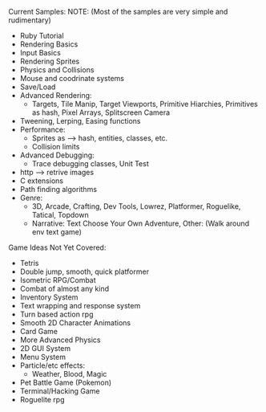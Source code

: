 Current Samples: NOTE: (Most of the samples are very simple and rudimentary)
- Ruby Tutorial
- Rendering Basics 
- Input Basics
- Rendering Sprites
- Physics and Collisions
- Mouse and coodrinate systems
- Save/Load
- Advanced Rendering: 
    - Targets, Tile Manip, Target Viewports, Primitive Hiarchies,
        Primitives as hash, Pixel Arrays, Splitscreen Camera
- Tweening, Lerping, Easing functions
- Performance:
    - Sprites as --> hash, entities, classes, etc.
    - Collision limits
- Advanced Debugging:
    - Trace debugging classes, Unit Test
- http --> retrive images
- C extensions
- Path finding algorithms 
- Genre: 
    - 3D, Arcade, Crafting, Dev Tools, Lowrez, Platformer, Roguelike, Tatical, Topdown
    - Narrative: Text Choose Your Own Adventure, Other: (Walk around env text game)
         

Game Ideas Not Yet Covered: 
- Tetris
- Double jump, smooth, quick platformer 
- Isometric RPG/Combat 
- Combat of almost any kind 
- Inventory System
- Text wrapping and response system
- Turn based action rpg 
- Smooth 2D Character Animations
- Card Game 
- More Advanced Physics 
- 2D GUI System
- Menu System
- Particle/etc effects:
    - Weather, Blood, Magic 
- Pet Battle Game (Pokemon)
- Terminal/Hacking Game
- Roguelite rpg 